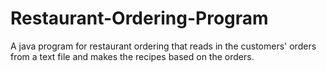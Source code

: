 # Restaurant-Ordering-Program
A java program for restaurant ordering that reads in the customers' orders from a text file and makes the recipes based on the orders.
